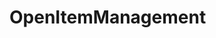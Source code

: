 # OpenItemManagement   

<script src="https://unpkg.com/@stoplight/elements/web-components.min.js"></script>
<link rel="stylesheet" href="https://unpkg.com/@stoplight/elements/styles.min.css">

<elements-api
  apiDescriptionUrl="OpenItemManagement.yaml"
  layout="sidebar"
  router="hash"
  hideTryIt="false"
  hideSchemas="false"
  hideInternal="false"
/>